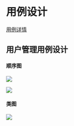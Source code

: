 # 用例设计

[用例详情](../Requirement/Usecase_Diagram.md)

## 用户管理用例设计

#### 顺序图

![](images/BCE_sdd1.png)

![](images/BCE_sdd2.png)

#### 类图

![](images/class1.png)


